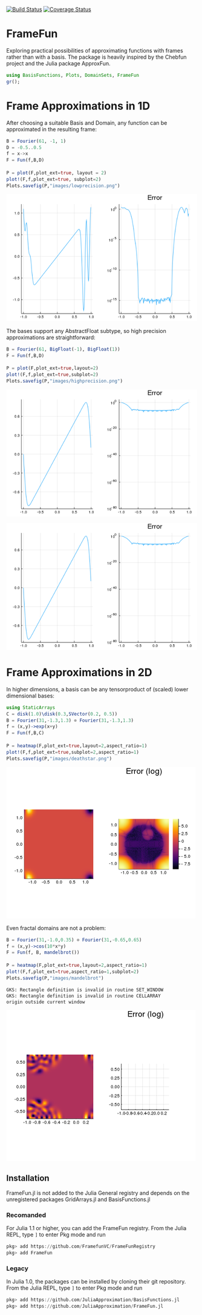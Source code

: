 
[![Build Status](https://travis-ci.org/JuliaApproximation/FrameFun.jl.svg?branch=master)](https://travis-ci.org/JuliaApproximation/BasisFunctions.jl.svg?branch=master)
[![Coverage Status](https://coveralls.io/repos/github/JuliaApproximation/FrameFun.jl/badge.svg)](https://coveralls.io/github/JuliaApproximation/FrameFun.jl)

FrameFun
========

Exploring practical possibilities of approximating functions with frames rather than with a basis. The package is heavily inspired by the Chebfun project and the Julia package ApproxFun.


```julia
using BasisFunctions, Plots, DomainSets, FrameFun
gr();
```

# Frame Approximations in 1D

After choosing a suitable Basis and Domain, any function can be approximated in the resulting frame:


```julia
B = Fourier(61, -1, 1)
D = -0.5..0.5
f = x->x
F = Fun(f,B,D)

P = plot(F,plot_ext=true, layout = 2)
plot!(F,f,plot_ext=true, subplot=2)
Plots.savefig(P,"images/lowprecision.png")
```

![](images/lowprecision.png)

The bases support any AbstractFloat subtype, so high precision approximations are straightforward:



```julia
B = Fourier(61, BigFloat(-1), BigFloat(1))
F = Fun(f,B,D)

P = plot(F,plot_ext=true,layout=2)
plot!(F,f,plot_ext=true,subplot=2)
Plots.savefig(P,"images/highprecision.png")
```

![](images/highprecision.png)

![](images/highprecision.png)

# Frame Approximations in 2D

In higher dimensions, a basis can be any tensorproduct of (scaled) lower dimensional bases:


```julia
using StaticArrays
C = disk(1.0)\disk(0.3,SVector(0.2, 0.5))
B = Fourier(31,-1.3,1.3) ⊗ Fourier(31,-1.3,1.3)
f = (x,y)->exp(x+y)
F = Fun(f,B,C)

P = heatmap(F,plot_ext=true,layout=2,aspect_ratio=1)
plot!(F,f,plot_ext=true,subplot=2,aspect_ratio=1)
Plots.savefig(P,"images/deathstar.png")
```

![](images/deathstar.png)

Even fractal domains are not a problem:


```julia
B = Fourier(31,-1.0,0.35) ⊗ Fourier(31,-0.65,0.65)
f = (x,y)->cos(10*x*y)
F = Fun(f, B, mandelbrot())

P = heatmap(F,plot_ext=true,layout=2,aspect_ratio=1)
plot!(F,f,plot_ext=true,aspect_ratio=1,subplot=2)
Plots.savefig(P,"images/mandelbrot")
```

    GKS: Rectangle definition is invalid in routine SET_WINDOW
    GKS: Rectangle definition is invalid in routine CELLARRAY
    origin outside current window


![](images/mandelbrot.png)


## Installation

FrameFun.jl is not added to the Julia General registry and depends on the unregistered packages GridArrays.jl and BasisFunctions.jl

### Recomanded
For Julia 1.1 or higher, you can add the FrameFun registry.
From the Julia REPL, type `]` to enter Pkg mode and run

```julia
pkg> add https://github.com/FramefunVC/FrameFunRegistry
pkg> add FrameFun
```

### Legacy
In Julia 1.0, the packages can be installed by cloning their git repository. From the Julia REPL, type `]` to enter Pkg mode and run

```julia
pkg> add https://github.com/JuliaApproximation/BasisFunctions.jl
pkg> add https://github.com/JuliaApproximation/FrameFun.jl
```

